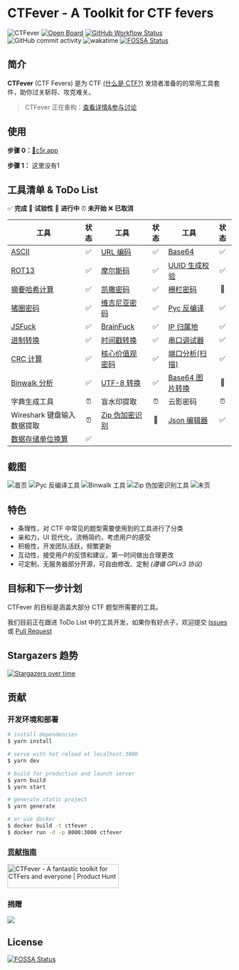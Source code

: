 # CTFever - A Toolkit for CTF fevers

![CTFever](https://socialify.git.ci/UniiemStudio/CTFever/image?description=1&descriptionEditable=A%20fantastic%20toolkit%20for%20CTFers%20and%20everyone.&font=KoHo&issues=1&logo=https%3A%2F%2Fgithub.com%2FUniiemStudio%2FCTFever%2Fraw%2Fmain%2Fstatic%2Ficon.png&name=1&owner=1&pulls=1&stargazers=1&theme=Light)
[![Open Board](https://user-images.githubusercontent.com/904724/209143798-32345f6c-3cf8-4e06-9659-f4ace4a6acde.svg)](https://volta.net/UniiemStudio/CTFever?utm_source=readme)
[![GitHub Workflow Status](https://github.com/UniiemStudio/CTFever/actions/workflows/container.yml/badge.svg?branch=main)](https://github.com/UniiemStudio/CTFever/actions/workflows/container.yml)
![GitHub commit activity](https://img.shields.io/github/commit-activity/w/UniiemStudio/CTFever)
![wakatime](https://wakatime.com/badge/user/589c46ee-6ba6-403c-bc9f-3a7aef5b206c/project/c477b34d-85f2-4fe0-b7c8-f74639d78dda.svg)
[![FOSSA Status](https://app.fossa.com/api/projects/git%2Bgithub.com%2FUniiemStudio%2FCTFever.svg?type=shield)](https://app.fossa.com/projects/git%2Bgithub.com%2FUniiemStudio%2FCTFever?ref=badge_shield)

## 简介

**CTFever** (CTF Fevers) 是为 CTF [(什么是 CTF?)](https://baike.baidu.com/item/CTF) 发烧者准备的的常用工具套件，助你过关斩将、攻克难关。

> CTFever 正在重构：[查看详情&参与讨论](https://github.com/UniiemStudio/CTFever/discussions/96)

## 使用

**步骤 0：**[🚀c5r.app](https://ctfever.uniiem.com/)

**步骤 1：** 这里没有1

## 工具清单 & ToDo List

✅ **完成**
🧪 **试验性**
🚧 **进行中**
⏰ **未开始**
❌ **已取消**

| 工具                                                                 | 状态 | 工具                                                                       | 状态 | 工具                                                              | 状态 |
|--------------------------------------------------------------------|:--:|--------------------------------------------------------------------------|:--:|-----------------------------------------------------------------|:--:|
| [ASCII](https://ctfever.uniiem.com/tools/ascii)                    | ✅  | [URL 编码](https://ctfever.uniiem.com/tools/url-encoding)                  | ✅  | [Base64](https://ctfever.uniiem.com/tools/base-series)          | ✅  |
| [ROT13](https://ctfever.uniiem.com/tools/rot-series)               | ✅  | [摩尔斯码](https://ctfever.uniiem.com/tools/morse-code)                      | ✅  | [UUID 生成校验](https://ctfever.uniiem.com/tools/uuid-generator)    | ✅  |
| [摘要哈希计算](https://ctfever.uniiem.com/tools/message-digest)          | ✅  | [凯撒密码](https://ctfever.uniiem.com/tools/caesar-cipher)                   | ✅  | [栅栏密码](https://ctfever.uniiem.com/tools/rail-fence-cipher)      | 🧪 |
| [猪圈密码](https://ctfever.uniiem.com/tools/pigpen)                    | ✅  | [维吉尼亚密码](https://ctfever.uniiem.com/tools/vigenereCipher)                | ✅  | [Pyc 反编译](https://ctfever.uniiem.com/tools/pyc-decompiler)      | ✅  |
| [JSFuck](https://ctfever.uniiem.com/tools/jsfuck)                  | ✅  | [BrainFuck](https://ctfever.uniiem.com/tools/brain-fuck)                 | ✅  | [IP 归属地](https://ctfever.uniiem.com/tools/ip-geo)               | ✅  |
| [进制转换](https://ctfever.uniiem.com/tools/radix-conversion)          | ✅  | [时间戳转换](https://ctfever.uniiem.com/tools/timestamp)                      | ✅  | [串口调试器](https://ctfever.uniiem.com/tools/serial)                | ✅  |
| [CRC 计算](https://ctfever.uniiem.com/tools/crc-checksum)            | ✅  | [核心价值观密码](https://ctfever.uniiem.com/tools/core-values-cipher)           | ✅  | [端口分析(扫描)](https://ctfever.uniiem.com/tools/port-scan)          | ✅  |
| [Binwalk 分析](https://ctfever.uniiem.com/tools/bin-extractor)       | ✅  | [UTF-8 转换](https://ctfever.uniiem.com/tools/utf8-conversion)             | ✅  | [Base64 图片转换](https://ctfever.uniiem.com/tools/base64-to-image) | 🧪 |
| 字典生成工具                                                             | ⏰  | 盲水印提取                                                                    | ⏰  | 云影密码                                                            | ⏰  |
| Wireshark 键盘输入数据提取                                                 | ⏰  | [Zip 伪加密识别](https://ctfever.uniiem.com/tools/pseudo-encrypted-zip-check) | 🧪 | [Json 编辑器](https://ctfever.uniiem.com/tools/json-serializer)    | ✅  |
| [数据存储单位换算](https://ctfever.uniiem.com/tools/data-units-conversion) | ✅  |                                                                          |    |                                                                 |    |

## 截图

![首页](static/screenshots/header.png)
![Pyc 反编译工具](static/screenshots/tool_pyc_decompiler.png)
![Binwalk 工具](static/screenshots/tool_bin_extractor.png)
![Zip 伪加密识别工具](static/screenshots/tool_pseudo_zip.png)
![末页](static/screenshots/footer.png)

## 特色

- 条理性，对 CTF 中常见的题型需要使用到的工具进行了分类
- 亲和力，UI 现代化，流畅简约，考虑用户的感受
- 积极性，开发团队活跃，频繁更新
- 互动性，接受用户的反馈和建议，第一时间做出合理更改
- 可定制，无服务器部分开源，可自由修改、定制 _(遵循 GPLv3 协议)_

## 目标和下一步计划

CTFever 的目标是涵盖大部分 CTF 题型所需要的工具。

我们目前正在跟进 ToDo List
中的工具开发，如果你有好点子，欢迎提交 [Issues](https://github.com/UniiemStudio/CTFever/issues/new?assignees=HoshinoSuzumi&labels=feature&template=feature_request.md&title=%5BFEAT%5D+)
或 [Pull Request](https://github.com/UniiemStudio/CTFever/compare)

## Stargazers 趋势

[![Stargazers over time](https://starchart.cc/UniiemStudio/CTFever.svg)](https://starchart.cc/UniiemStudio/CTFever)

## 贡献

### 开发环境和部署

```bash
# install dependencies
$ yarn install

# serve with hot reload at localhost:3000
$ yarn dev

# build for production and launch server
$ yarn build
$ yarn start

# generate static project
$ yarn generate

# or use docker
$ docker build -t ctfever .
$ docker run -d -p 8000:3000 ctfever
```

### [贡献指南](https://github.com/UniiemStudio/CTFever/blob/main/CONTRIBUTING.md)

<a href="https://www.producthunt.com/posts/ctfever?utm_source=badge-featured&utm_medium=badge&utm_souce=badge-ctfever" target="_blank"><img src="https://api.producthunt.com/widgets/embed-image/v1/featured.svg?post_id=388536&theme=light" alt="CTFever - A&#0032;fantastic&#0032;toolkit&#0032;for&#0032;CTFers&#0032;and&#0032;everyone | Product Hunt" style="width: 250px; height: 54px;" width="250" height="54" /></a>

### 捐赠

[![](static/readme/afdian.jpg)](https://afdian.net/@hoshino_suzumi)

## License

[![FOSSA Status](https://app.fossa.com/api/projects/git%2Bgithub.com%2FUniiemStudio%2FCTFever.svg?type=large)](https://app.fossa.com/projects/git%2Bgithub.com%2FUniiemStudio%2FCTFever?ref=badge_large)

<!-- 换 GPG Key 了，望周知 (GPG:9999666677777777) -->
